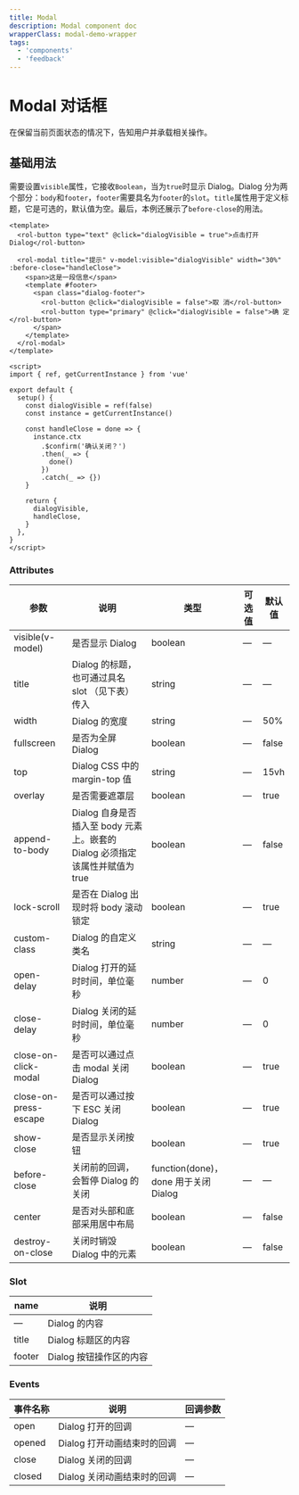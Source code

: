 ```yaml
---
title: Modal
description: Modal component doc
wrapperClass: modal-demo-wrapper
tags:
  - 'components'
  - 'feedback'
---
```


# Modal 对话框

在保留当前页面状态的情况下，告知用户并承载相关操作。

## 基础用法

需要设置`visible`属性，它接收`Boolean`，当为`true`时显示 Dialog。Dialog 分为两个部分：`body`和`footer`，`footer`需要具名为`footer`的`slot`。`title`属性用于定义标题，它是可选的，默认值为空。最后，本例还展示了`before-close`的用法。

```vue demo
<template>
  <rol-button type="text" @click="dialogVisible = true">点击打开 Dialog</rol-button>

  <rol-modal title="提示" v-model:visible="dialogVisible" width="30%" :before-close="handleClose">
    <span>这是一段信息</span>
    <template #footer>
      <span class="dialog-footer">
        <rol-button @click="dialogVisible = false">取 消</rol-button>
        <rol-button type="primary" @click="dialogVisible = false">确 定</rol-button>
      </span>
    </template>
  </rol-modal>
</template>

<script>
import { ref, getCurrentInstance } from 'vue'

export default {
  setup() {
    const dialogVisible = ref(false)
    const instance = getCurrentInstance()

    const handleClose = done => {
      instance.ctx
        .$confirm('确认关闭？')
        .then(_ => {
          done()
        })
        .catch(_ => {})
    }

    return {
      dialogVisible,
      handleClose,
    }
  },
}
</script>
```

### Attributes

| 参数                  | 说明                                                                         | 类型                                 | 可选值 | 默认值 |
| --------------------- | ---------------------------------------------------------------------------- | ------------------------------------ | ------ | ------ |
| visible(v-model)      | 是否显示 Dialog                                                              | boolean                              | —      | —      |
| title                 | Dialog 的标题，也可通过具名 slot （见下表）传入                              | string                               | —      | —      |
| width                 | Dialog 的宽度                                                                | string                               | —      | 50%    |
| fullscreen            | 是否为全屏 Dialog                                                            | boolean                              | —      | false  |
| top                   | Dialog CSS 中的 margin-top 值                                                | string                               | —      | 15vh   |
| overlay               | 是否需要遮罩层                                                               | boolean                              | —      | true   |
| append-to-body        | Dialog 自身是否插入至 body 元素上。嵌套的 Dialog 必须指定该属性并赋值为 true | boolean                              | —      | false  |
| lock-scroll           | 是否在 Dialog 出现时将 body 滚动锁定                                         | boolean                              | —      | true   |
| custom-class          | Dialog 的自定义类名                                                          | string                               | —      | —      |
| open-delay            | Dialog 打开的延时时间，单位毫秒                                              | number                               | —      | 0      |
| close-delay           | Dialog 关闭的延时时间，单位毫秒                                              | number                               | —      | 0      |
| close-on-click-modal  | 是否可以通过点击 modal 关闭 Dialog                                           | boolean                              | —      | true   |
| close-on-press-escape | 是否可以通过按下 ESC 关闭 Dialog                                             | boolean                              | —      | true   |
| show-close            | 是否显示关闭按钮                                                             | boolean                              | —      | true   |
| before-close          | 关闭前的回调，会暂停 Dialog 的关闭                                           | function(done)，done 用于关闭 Dialog | —      | —      |
| center                | 是否对头部和底部采用居中布局                                                 | boolean                              | —      | false  |
| destroy-on-close      | 关闭时销毁 Dialog 中的元素                                                   | boolean                              | —      | false  |

### Slot

| name   | 说明                    |
| ------ | ----------------------- |
| —      | Dialog 的内容           |
| title  | Dialog 标题区的内容     |
| footer | Dialog 按钮操作区的内容 |

### Events

| 事件名称 | 说明                        | 回调参数 |
| -------- | --------------------------- | -------- |
| open     | Dialog 打开的回调           | —        |
| opened   | Dialog 打开动画结束时的回调 | —        |
| close    | Dialog 关闭的回调           | —        |
| closed   | Dialog 关闭动画结束时的回调 | —        |

